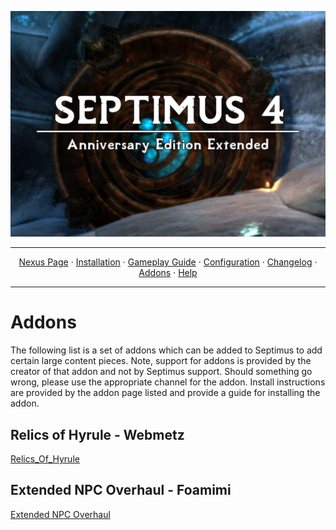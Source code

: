 <a href="https://www.youtube.com/watch?v=70DZ5UV1Bdo"><img src="images/banner.webp" target="_blank"></a>

---

<p align="center">
  <a href="https://www.nexusmods.com/skyrimspecialedition/mods/58229">Nexus Page</a> ·
  <a href="README.md">Installation</a> ·
  <a href="GAMEPLAY.md">Gameplay Guide</a> ·
  <a href="CONFIGURATION.md">Configuration</a> ·
  <a href="CHANGELOG.md">Changelog</a> ·
  <a href="ADDONS.md">Addons</a> ·
  <a href="HELP.md">Help</a>
</p>

---

# Addons
The following list is a set of addons which can be added to Septimus to add certain large content pieces. Note, support for addons is provided by the creator of that addon and not by Septimus support. Should something go wrong, please use the appropriate channel for the addon. Install instructions are provided by the addon page listed and provide a guide for installing the addon.

## Relics of Hyrule - Webmetz
[Relics_Of_Hyrule](https://github.com/Lost-Outpost/Septimus-ROH)

## Extended NPC Overhaul - Foamimi
[Extended NPC Overhaul](https://github.com/Foamimi/Septimus-Extended---NPC-Overhaul/blob/main/README.md)
